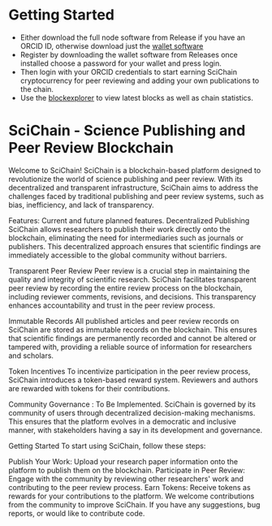 # Getting Started
- Either download the full node software from Release if you have an ORCID ID, otherwise download just the [wallet software](https://github.com/BiologyTools/SciChainWallet)
- Register by downloading the wallet software from Releases once installed choose a password for your wallet and press login. 
- Then login with your ORCID credentials to start earning SciChain cryptocurrency for peer reviewing and adding your own publications to the chain.
- Use the [blockexplorer](http://www.biologytools.net) to view latest blocks as well as chain statistics.

# SciChain - Science Publishing and Peer Review Blockchain
Welcome to SciChain! SciChain is a blockchain-based platform designed to revolutionize the world of science publishing and peer review. With its decentralized and transparent infrastructure, SciChain aims to address the challenges faced by traditional publishing and peer review systems, such as bias, inefficiency, and lack of transparency.

Features: Current and future planned features.
Decentralized Publishing
SciChain allows researchers to publish their work directly onto the blockchain, eliminating the need for intermediaries such as journals or publishers. This decentralized approach ensures that scientific findings are immediately accessible to the global community without barriers.

Transparent Peer Review
Peer review is a crucial step in maintaining the quality and integrity of scientific research. SciChain facilitates transparent peer review by recording the entire review process on the blockchain, including reviewer comments, revisions, and decisions. This transparency enhances accountability and trust in the peer review process.

Immutable Records
All published articles and peer review records on SciChain are stored as immutable records on the blockchain. This ensures that scientific findings are permanently recorded and cannot be altered or tampered with, providing a reliable source of information for researchers and scholars.

Token Incentives
To incentivize participation in the peer review process, SciChain introduces a token-based reward system. Reviewers and authors are rewarded with tokens for their contributions.

Community Governance : To Be Implemented.
SciChain is governed by its community of users through decentralized decision-making mechanisms. This ensures that the platform evolves in a democratic and inclusive manner, with stakeholders having a say in its development and governance.

Getting Started
To start using SciChain, follow these steps:

Publish Your Work: Upload your research paper information onto the platform to publish them on the blockchain.
Participate in Peer Review: Engage with the community by reviewing other researchers' work and contributing to the peer review process.
Earn Tokens: Receive tokens as rewards for your contributions to the platform.
We welcome contributions from the community to improve SciChain. If you have any suggestions, bug reports, or would like to contribute code.
